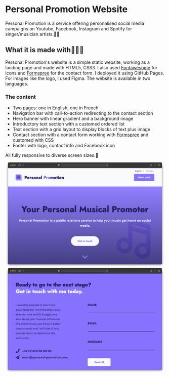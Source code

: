 # Personal Promotion Website

Personal Promotion is a service offering personalised social media campaigns on Youtube, Facebook, Instagram and Spotify for singer/musician artists.🎵🎸

## What it is made with🎨👩‍💻

Personal Promotion's website is a simple static website, working as a landing page and made with HTML5, CSS3. I also used [Fontawesome](https://fontawesome.com/) for icons and [Formspree](https://formspree.io/) for the contact form. I deployed it using GitHub Pages. For images like the logo, I used Figma. The website is available in two languages.

### The content

- Two pages: one in English, one in French
- Navigation bar with call-to-action redirecting to the contact section
- Hero banner with linear gradient and a background image
- Introductory text section with a customed ordered list
- Text section with a grid layout to display blocks of text plus image
- Contact section with a contact form working with [Formspree](https://formspree.io/) and customed with CSS
- Footer with logo, contact info and Facebook icon

All fully responsive to diverse screen sizes.📱

![Navbar and hero banner](/assets/images/personal-promotion-1.png "Hero banner")
![Contact section](/assets/images/personal-promotion-2.png "Contact form")

